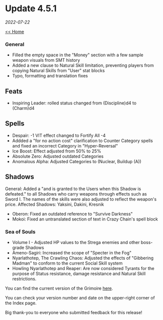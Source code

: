 # Update 4.5.1
_2022-07-22_

[<< Home](https://grimoireofheart.github.io)

### General
* Filled the empty space in the "Money" section with a few sample weapon visuals from SMT history
* Added a new clause to Natural Skill limitation, preventing players from copying Natural Skills from "User" stat blocks
* Typo, formatting and translation fixes 

## Feats
* Inspiring Leader: rolled status changed from (Discipline)d4 to (Charm)d4

## Spells
* Despair: -1 VIT effect changed to Fortify All -4
* Addded a "for no action cost" clarification to Counter Category spells and fixed an incorrect Category in "Hyper-Reversal"
* Ice Boost: Effect adjusted from 50% to 25%
* Absolute Zero: Adjusted outdated Categories
* Anomalous Alpha: Adjusted Categories to (Nuclear, Buildup (A))
 
## Shadows
General: Added a "and is granted to the Users when this Shadow is defeated." to all Shadows who carry weapons through effects such as Sword I. The names of the skills were also adjusted to reflect the weapon's price. Affected Shadows: Yaksini, Dakini, Kresnik
* Oberon: Fixed an outdated reference to "Survive Darkness"
* Mokoi: Fixed an untranslated section of text in Crazy Chain's spell block

### Sea of Souls
* Volume I - Adjusted HP values to the Strega enemies and other boss-grade Shadows
* Ameno-Sagiri: Increased the scope of "Specter in the Fog" 
* Nyarlathotep, The Crawling Chaos: Adjusted the effects of "Gibbering Madman" to conform to the current Social Skill system
* Howling Nyarlathotep and Reaper: Are now considered Tyrants for the purpose of Status resistance, damage resistance and Natural Skill restrictions.

You can find the current version of the Grimoire [here](https://github.com/grimoireofheart/grimoireofheart.github.io/raw/main/Resources/Grimoire%20of%20the%20Heart%20v4.5.1%20EN.pdf).

You can check your version number and date on the upper-right corner of the Index page.

Big thank-you to everyone who submitted feedback for this release!